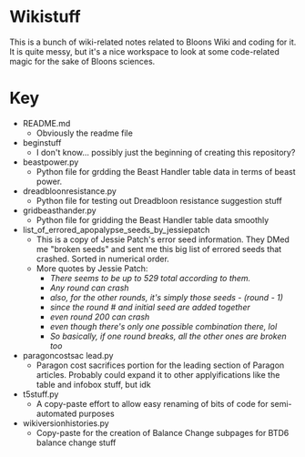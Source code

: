 # Wikistuff
This is a bunch of wiki-related notes related to Bloons Wiki and coding for it. It is quite messy, but it's a nice workspace to look at some code-related magic for the sake of Bloons sciences.

# Key
* README.md
  * Obviously the readme file
* beginstuff
  * I don't know... possibly just the beginning of creating this repository?
* beastpower.py
  * Python file for grdding the Beast Handler table data in terms of beast power.
* dreadbloonresistance.py
  * Python file for testing out Dreadbloon resistance suggestion stuff
* gridbeasthander.py
  * Python file for gridding the Beast Handler table data smoothly  
* list_of_errored_apopalypse_seeds_by_jessiepatch
  * This is a copy of Jessie Patch's error seed information. They DMed me "broken seeds" and sent me this big list of errored seeds that crashed. Sorted in numerical order.
  * More quotes by Jessie Patch:
    * *There seems to be up to 529 total according to them.*
    * *Any round can crash*
    * *also, for the other rounds, it's simply those seeds - (round - 1)*
    * *since the round # and initial seed are added together*
    * *even round 200 can crash*
    * *even though there's only one possible combination there, lol*
    * *So basically, if one round breaks, all the other ones are broken too*
* paragoncostsac lead.py
  * Paragon cost sacrifices portion for the leading section of Paragon articles. Probably could expand it to other applyifications like the table and infobox stuff, but idk
* t5stuff.py
  * A copy-paste effort to allow easy renaming of bits of code for semi-automated purposes
* wikiversionhistories.py
  * Copy-paste for the creation of Balance Change subpages for BTD6 balance change stuff
